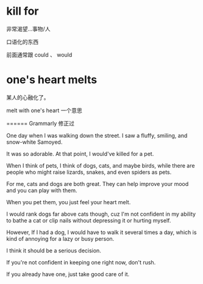 # kill for

非常渴望...事物/人

口语化的东西

前面通常跟 could 、 would

# one's heart melts

某人的心融化了。

melt with one's heart 一个意思



====== Grammarly 修正过

One day when I was walking down the street. I saw a fluffy, smiling, and snow-white Samoyed.

It was so adorable. At that point, I would've killed for a pet.

When I think of pets, I think of dogs, cats, and maybe birds, while there are people who might raise lizards, snakes, and even spiders as pets.

For me, cats and dogs are both great. They can help improve your mood and you can play with them.

When you pet them, you just feel your heart melt.

I would rank dogs far above cats though, cuz I'm not confident in my ability to bathe a cat or clip nails without depressing it or hurting myself.

However, If I had a dog, I would have to walk it several times a day, which is kind of annoying for a lazy or busy person.

I think it should be a serious decision.

If you're not confident in keeping one right now, don't rush.

If you already have one, just take good care of it. 

